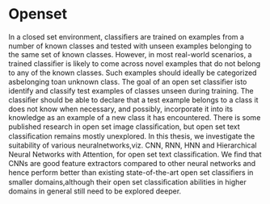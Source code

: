 # Openset
In a closed set environment, classiﬁers are trained on examples from a number of known classes and tested with unseen examples belonging to the same set of known classes. However, in most real-world scenarios, a trained classiﬁer is likely to come across novel examples that do not belong to any of the known classes. Such examples should ideally be categorized asbelonging toan unknown class. The goal of an open set classiﬁer isto identify and classify test examples of classes unseen during training. The classiﬁer should be able to declare that a test example belongs to a class it does not know when necessary, and possibly, incorporate it into its knowledge as an example of a new class it has encountered. There is some published research in open set image classiﬁcation, but open set text classiﬁcation remains mostly unexplored. In this thesis, we investigate the suitability of various neuralnetworks,viz. CNN, RNN, HNN and Hierarchical Neural Networks with Attention, for open set text classiﬁcation. We ﬁnd that CNNs are good feature extractors compared to other neural networks and hence perform better than existing state-of-the-art open set classiﬁers in smaller domains,although their open set classiﬁcation abilities in higher domains in general still need to be explored deeper.
